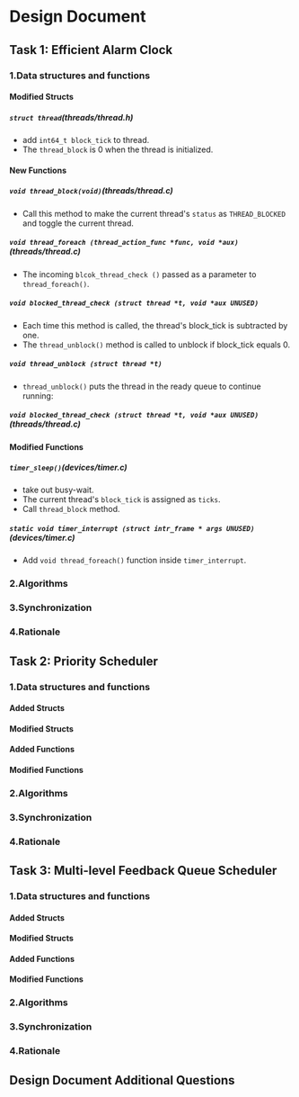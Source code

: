 # Design Document

## Task 1: Efficient Alarm Clock

### 1.Data structures and functions

#### Modified Structs
##### `struct thread`(threads/thread.h)
- add `int64_t block_tick` to thread.
- The `thread_block` is 0 when the thread is initialized.
#### New Functions
##### `void thread_block(void)`(threads/thread.c)
- Call this method to make the current thread's `status` as `THREAD_BLOCKED` and toggle the current thread.
##### `void thread_foreach (thread_action_func *func, void *aux)`(threads/thread.c)
- The incoming `blcok_thread_check ()` passed as a parameter to `thread_foreach()`.

#####  `void blocked_thread_check (struct thread *t, void *aux UNUSED)`
- Each time this method is called, the thread's block_tick is subtracted by one.
- The `thread_unblock()` method is called to unblock if block_tick equals 0.

##### `void thread_unblock (struct thread *t)`
- `thread_unblock()` puts the thread in the ready queue to continue running:

##### `void blocked_thread_check (struct thread *t, void *aux UNUSED)`(threads/thread.c)

#### Modified Functions
##### `timer_sleep()`(devices/timer.c)
- take out busy-wait.
- The current thread's `block_tick` is assigned as `ticks`.
- Call `thread_block` method.

##### `static void timer_interrupt (struct intr_frame * args UNUSED)`(devices/timer.c)
- Add `void thread_foreach()` function inside `timer_interrupt`.



### 2.Algorithms

### 3.Synchronization

### 4.Rationale

## Task 2: Priority Scheduler

### 1.Data structures and functions
#### Added Structs

#### Modified Structs

#### Added Functions
#### Modified Functions


### 2.Algorithms

### 3.Synchronization

### 4.Rationale

## Task 3: Multi-level Feedback Queue Scheduler

### 1.Data structures and functions
#### Added Structs

#### Modified Structs

#### Added Functions
#### Modified Functions

### 2.Algorithms

### 3.Synchronization

### 4.Rationale

## Design Document Additional Questions

